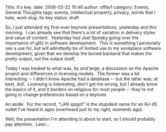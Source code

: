 Title: It's key.
date: 2006-03-22 10:46
author: offby1
category: Events, General Thoughts
tags: events, intellectual property, privacy, words that I hate, work
slug: its-key
status: draft

So, I just attended my first-ever keynote presentations, yesterday and this morning.  I can already see that there's a lot of variation in delivery styles and value of content.  Yesterday had Joel Spolsky going over the importance of glitz in software development.  This is something I personally see a use for, but will admittedly be of limited use to my workplace software development, given that we develop the buried backend that makes the pretty output, not the output itself.

Today I was treated to what was, by and large, a discussion on the Apache project and differences in licensing models.  The former was a bit interesting \-- I didn't know Apache had a database \-- but the latter was, at best, dull.  Licensing is interesting, don't get me wrong, but I already know the basics of it, and it borders on religious for most people \-- they're not going to change preferences based on a keynote.

An aside:  For the record, "LAN spigot" is the stupidest name for an RJ-45 outlet I've heard in ages (overheard just to my right, moments ago).

Well, the presentation I'm attending is about to start, so I should probably pay attention.  Later\...
